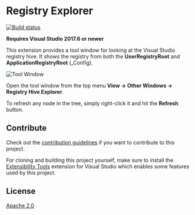 # Registry Explorer

[![Build status](https://ci.appveyor.com/api/projects/status/0ul3t4y6ci95vyys?svg=true)](https://ci.appveyor.com/project/madskristensen/registryexplorer)

**Requires Visual Studio 2017.6 or newer**

This extension provides a tool window for looking at the Visual Studio registry hive. It shows the registry from both the **UserRegistryRoot** and **ApplicationRegistryRoot** (_Config).

![Tool Window](art/window.png)

Open the tool window from the top menu **View -> Other Windows -> Registry Hive Explorer**.

To refresh any node in the tree, simply right-click it and hit the **Refresh** button.

## Contribute
Check out the [contribution guidelines](.github/CONTRIBUTING.md)
if you want to contribute to this project.

For cloning and building this project yourself, make sure
to install the
[Extensibility Tools](https://visualstudiogallery.msdn.microsoft.com/ab39a092-1343-46e2-b0f1-6a3f91155aa6)
extension for Visual Studio which enables some features
used by this project.

## License
[Apache 2.0](LICENSE)